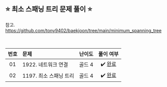 ## ⭐️ 최소 스패닝 트리 문제 풀이 ⭐️ 

참고. https://github.com/tony9402/baekjoon/tree/main/minimum_spanning_tree

<br>

<!-- 💭 [진행 중]  ✔️ [완료] -->

| **번호** | **문제** | **난이도** | **풀이 여부** |
|:--------:|:--------|:----------:|:-----------:|
| 01 | 1922. 네트워크 연결 | 골드 4 | ✔️ [완료](https://github.com/yuuforest/Baekjoon/blob/main/python/%EC%B5%9C%EC%86%8C%20%EC%8A%A4%ED%8C%A8%EB%8B%9D%20%ED%8A%B8%EB%A6%AC/Prob1922.py)|
| 02 | 1197. 최소 스패닝 트리 | 골드 4 | ✔️ [완료](https://github.com/yuuforest/Baekjoon/blob/main/python/%EC%B5%9C%EC%86%8C%20%EC%8A%A4%ED%8C%A8%EB%8B%9D%20%ED%8A%B8%EB%A6%AC/Prob1197.py)|
